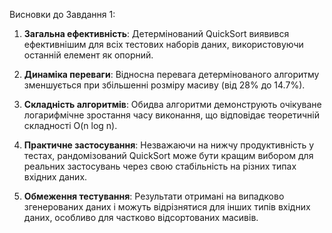 Висновки до Завдання 1:
1. **Загальна ефективність**: Детермінований QuickSort виявився ефективнішим для всіх тестових наборів даних, використовуючи останній елемент як опорний.

2. **Динаміка переваги**: Відносна перевага детермінованого алгоритму зменшується при збільшенні розміру масиву (від 28% до 14.7%).

3. **Складність алгоритмів**: Обидва алгоритми демонструють очікуване логарифмічне зростання часу виконання, що відповідає теоретичній складності O(n log n).

4. **Практичне застосування**: Незважаючи на нижчу продуктивність у тестах, рандомізований QuickSort може бути кращим вибором для реальних застосувань через свою стабільність на різних типах вхідних даних.

5. **Обмеження тестування**: Результати отримані на випадково згенерованих даних і можуть відрізнятися для інших типів вхідних даних, особливо для частково відсортованих масивів.